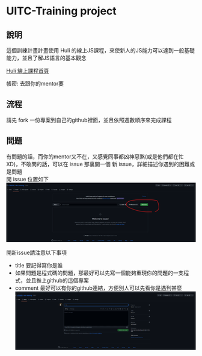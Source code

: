 # UITC-Training project

## 說明
這個訓練計畫計畫使用 Huli 的線上JS課程，來使新人的JS能力可以達到一般基礎能力，並且了解JS語言的基本觀念   

[Huli 線上課程首頁](https://lidemy.com/)

帳密: 去跟你的mentor要

## 流程
請先 fork 一份專案到自己的github裡面，並且依照週數順序來完成課程

## 問題
有問題的話，而你的mentor又不在，又感覺同事都凶神惡煞(或是他們都在忙XD)，不敢問的話，可以在 issue 那裏開一個 新 issue，詳細描述你遇到的困難或是問題   
開 issue 位置如下
![issue example](./assets/images/issue-example.png)

開新issue請注意以下事項
* title 要記得寫你是誰
* 如果問題是程式碼的問題，那最好可以先寫一個能夠重現你的問題的一支程式，並且推上github的這個專案
* comment 最好可以有你的github連結，方便別人可以先看你是遇到甚麼
![new issue](./assets/images/new-issue.png)
